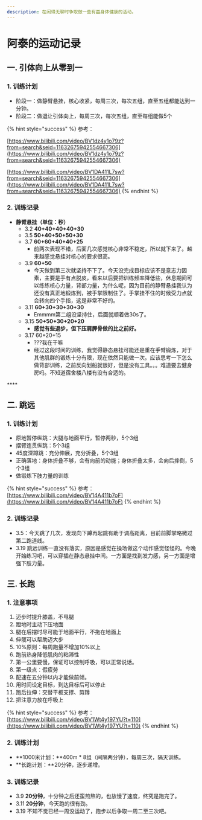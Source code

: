 ```yaml
---
description: 在闲得无聊时争取做一些有益身体健康的活动。
---
```


# 阿泰的运动记录

## 一. 引体向上从零到一

### 1. 训练计划

* 阶段一：做静臂悬挂，核心收紧，每周三次，每次五组，直至五组都能达到一分钟。
* 阶段二：做退让引体向上，每周三次，每次五组，直至每组能做5个

{% hint style="success" %}
参考：

[https://www.bilibili.com/video/BV1dz4y1o79z?from=search&seid=11632675942554667306](https://www.bilibili.com/video/BV1dz4y1o79z?from=search&seid=11632675942554667306)

[https://www.bilibili.com/video/BV1DA411L7sw?from=search&seid=11632675942554667306](https://www.bilibili.com/video/BV1DA411L7sw?from=search&seid=11632675942554667306)
{% endhint %}

### 2. 训练记录

* **静臂悬挂（单位：秒）**
  * 3.2  **40+40+40+40+30**
  * 3.5  **50+40+50+50+30**
  * 3.7  **60+60+40+40+25**
    * 前两次表现不错，后面几次感觉核心非常不稳定，所以就下来了。越来越感觉悬挂对核心的要求很高。
  * 3.9  **60+50**
    * 今天做到第三次就坚持不下了。今天没完成目标应该不是意志力因素，主要是手有点脱皮，看来以后要把训练频率降低些，休息期间可以练练核心力量，背部力量，为什么呢，因为目前的静臂悬挂我认为还没有真正地锻炼到，被手掌限制住了。手掌挂不住的时候受力点就会转向四个手指，这是非常不好的。
  * 3.11  **60+30+30+30+30**
    * Emmmm第二组没坚持住，后面就顺着做30s了。
  * 3.15 **50+50+30+20+20**
    * **感觉有些退步，但下压肩胛骨做的比之前好。**
  * 3.17 60+20+15
    * ???我在干嘛
    * 经过这段时间的训练，我觉得静态悬挂可能还是重在手臂锻炼，对于其他肌群的锻炼十分有限，现在依然只能做一次。应该思考一下怎么做背部训练，之前反向划船就很好，但是没有工具。。。难道要去健身房吗。不知道宿舍楼八楼有没有合适的。

\*\*\*\*

## 二. 跳远

### 1. 训练计划

* 原地暂停纵跳：大腿与地面平行，暂停两秒，5个3组 
* 摆臂连贯纵跳：5个3组 
* 45度深蹲跳：充分伸展，充分折叠，5个3组 
* 正确落地：身体折叠不够，会有向前的动能；身体折叠太多，会向后摔倒，5个3组 
* 做锻炼下肢力量的训练

{% hint style="success" %}
参考：[https://www.bilibili.com/video/BV14A411b7oF](https://www.bilibili.com/video/BV14A411b7oF)
{% endhint %}

### 2. 训练记录

* 3.5：今天跳了几次，发现向下蹲再起跳有助于调高距离，目前前脚掌略微过第二跑道线。
*  3.19 跳远训练一直没有落实，原因是感觉在操场做这个动作感觉怪怪的。今晚开始练习吧，可以穿插在静态悬挂中间。一方面是找到发力感，另一方面是增强下肢力量。

## 三. 长跑

### 1. 注意事项

1. 迈步时提升膝盖，不甩腿
2. 蹬地时主动下压地面
3. 腿在后摆时尽可能于地面平行，不拖在地面上
4. 伸髋可以帮助迈大步
5. 10%原则：每周跑量不增加10%以上
6. 跑前热身降低肌肉的粘滞性
7. 第一公里要慢，保证可以控制呼吸，可以正常说话。
8. 第一级点：假疲劳
9. 配速在五分钟以内才能做前倾。
10. 用时间设定目标，到达目标后可以停止
11. 跑后拉伸：交替平板支撑、剪蹲
12. 把注意力放在呼吸上

{% hint style="success" %}
参考：[https://www.bilibili.com/video/BV1Wt4y197YU?t=110](https://www.bilibili.com/video/BV1Wt4y197YU?t=110)
{% endhint %}

### **2. 训练计划**

* **1000米计划：**400m \* 8组（间隔两分钟），每周三次，隔天训练。
* **长跑计划：**20分钟，逐步递增。

### **3. 训练记录**

* 3.9 **20分钟**，十分钟之后还蛮煎熬的，也放慢了速度，终究是跑完了。
* 3.11 **20分钟**，今天跑的很有劲。
* 3.19 不知不觉已经一周没运动了，跑步以后争取一周二至三次吧。

